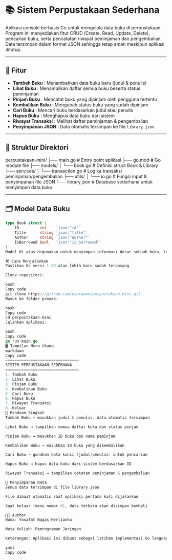 # 📚 Sistem Perpustakaan Sederhana

Aplikasi console berbasis Go untuk mengelola data buku di perpustakaan.  
Program ini menyediakan fitur CRUD (Create, Read, Update, Delete), pencarian buku, serta pencatatan riwayat peminjaman dan pengembalian.  
Data tersimpan dalam format JSON sehingga tetap aman meskipun aplikasi ditutup.

---

## 🚀 Fitur

- **Tambah Buku** : Menambahkan data buku baru (judul & penulis)  
- **Lihat Buku** : Menampilkan daftar semua buku beserta status peminjaman  
- **Pinjam Buku** : Mencatat buku yang dipinjam oleh pengguna tertentu  
- **Kembalikan Buku** : Mengubah status buku yang sudah dipinjam  
- **Cari Buku** : Mencari buku berdasarkan judul atau penulis  
- **Hapus Buku** : Menghapus data buku dari sistem  
- **Riwayat Transaksi** : Melihat daftar peminjaman & pengembalian  
- **Penyimpanan JSON** : Data otomatis tersimpan ke file `library.json`

---

## 📂 Struktur Direktori

perpustakaan-mini/
├── main.go              # Entry point aplikasi
├── go.mod               # Go module file
├── models/
│   └── book.go          # Definisi struct Book & Library
├── services/
│   └── transaction.go   # Logika transaksi peminjaman/pengembalian
├── utils/
│   └── io.go            # Fungsi input & penyimpanan file JSON
└── library.json         # Database sederhana untuk menyimpan data buku

---

## 🗂️ Model Data Buku

```go
type Book struct {
    ID         int    `json:"id"`
    Title      string `json:"title"`
    Author     string `json:"author"`
    IsBorrowed bool   `json:"is_borrowed"`
}
Model di atas digunakan untuk menyimpan informasi dasar sebuah buku, termasuk ID, judul, penulis, dan status peminjaman.

🛠️ Cara Menjalankan
Pastikan Go versi 1.20 atau lebih baru sudah terpasang

Clone repositori:

bash
Copy code
git clone https://github.com/username/perpustakaan-mini.git
Masuk ke folder proyek:

bash
Copy code
cd perpustakaan-mini
Jalankan aplikasi:

bash
Copy code
go run main.go
🖥️ Tampilan Menu Utama
markdown
Copy code
================================
SISTEM PERPUSTAKAAN SEDERHANA
================================
1. Tambah Buku
2. Lihat Buku
3. Pinjam Buku
4. Kembalikan Buku
5. Cari Buku
6. Hapus Buku
7. Riwayat Transaksi
8. Keluar
📖 Panduan Singkat
Tambah Buku → masukkan judul & penulis, data otomatis tersimpan

Lihat Buku → tampilkan semua daftar buku dan status pinjam

Pinjam Buku → masukkan ID buku dan nama peminjam

Kembalikan Buku → masukkan ID buku yang dikembalikan

Cari Buku → gunakan kata kunci (judul/penulis) untuk pencarian

Hapus Buku → hapus data buku dari sistem berdasarkan ID

Riwayat Transaksi → tampilkan catatan peminjaman & pengembalian

💾 Penyimpanan Data
Semua data tersimpan di file library.json

File dibuat otomatis saat aplikasi pertama kali dijalankan

Saat keluar (menu nomor 8), data terbaru akan disimpan kembali

👨‍💻 Author
Nama: Yosafat Bagas Herlianka

Mata Kuliah: Pemrograman Jaringan

Keterangan: Aplikasi ini dibuat sebagai latihan implementasi Go language dengan konsep struct, fungsi, dan modularisasi.

yaml
Copy code
